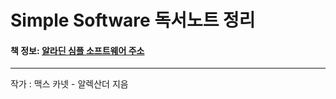 # Simple Software 독서노트 정리 

#### 책 정보: [알라딘 심플 소프트웨어 주소](https://www.aladin.co.kr/shop/wproduct.aspx?ItemId=212938581)
<hr>
작가 : 맥스 카넷 - 알렉산더 지음




 

 

 




